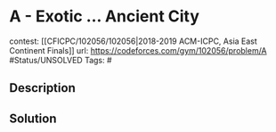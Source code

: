 # A - Exotic … Ancient City

contest: [[CFICPC/102056/102056|2018-2019 ACM-ICPC, Asia East Continent Finals]]
url: https://codeforces.com/gym/102056/problem/A
#Status/UNSOLVED
Tags: #

## Description

## Solution

